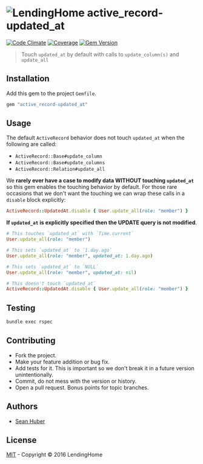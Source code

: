 # ![LendingHome](https://cloud.githubusercontent.com/assets/2419/19467866/7efa93a8-94c8-11e6-93e7-4375dbb8a7bc.png) active_record-updated_at
[![Code Climate](https://codeclimate.com/github/LendingHome/active_record-updated_at/badges/gpa.svg)](https://codeclimate.com/github/LendingHome/active_record-updated_at) [![Coverage](https://codeclimate.com/github/LendingHome/active_record-updated_at/badges/coverage.svg)](https://codeclimate.com/github/LendingHome/active_record-updated_at) [![Gem Version](https://badge.fury.io/rb/active_record-updated_at.svg)](http://badge.fury.io/rb/active_record-updated_at)

> Touch `updated_at` by default with calls to `update_column(s)` and `update_all`

## Installation

Add this gem to the project `Gemfile`.

```ruby
gem "active_record-updated_at"
```

## Usage

The default `ActiveRecord` behavior does not touch `updated_at` when the following are called:

* `ActiveRecord::Base#update_column`
* `ActiveRecord::Base#update_columns`
* `ActiveRecord::Relation#update_all`

We **rarely ever have a case to modify data WITHOUT touching `updated_at`** so this gem enables the touching behavior by default. For those rare occasions that we don't want the touching we can wrap these calls in a `disable` block explicitly:

```ruby
ActiveRecord::UpdatedAt.disable { User.update_all(role: "member") }
```

**If `updated_at` is explicitly specified then the UPDATE query is not modified**.

```ruby
# This touches `updated_at` with `Time.current`
User.update_all(role: "member")

# This sets `updated_at` to `1.day.ago`
User.update_all(role: "member", updated_at: 1.day.ago)

# This sets `updated_at` to `NULL`
User.update_all(role: "member", updated_at: nil)

# This doesn't touch `updated_at`
ActiveRecord::UpdatedAt.disable { User.update_all(role: "member") }
```

## Testing

```bash
bundle exec rspec
```

## Contributing

* Fork the project.
* Make your feature addition or bug fix.
* Add tests for it. This is important so we don't break it in a future version unintentionally.
* Commit, do not mess with the version or history.
* Open a pull request. Bonus points for topic branches.

## Authors

* [Sean Huber](https://github.com/shuber)

## License

[MIT](https://github.com/lendinghome/active_record-updated_at/blob/master/LICENSE) - Copyright © 2016 LendingHome
